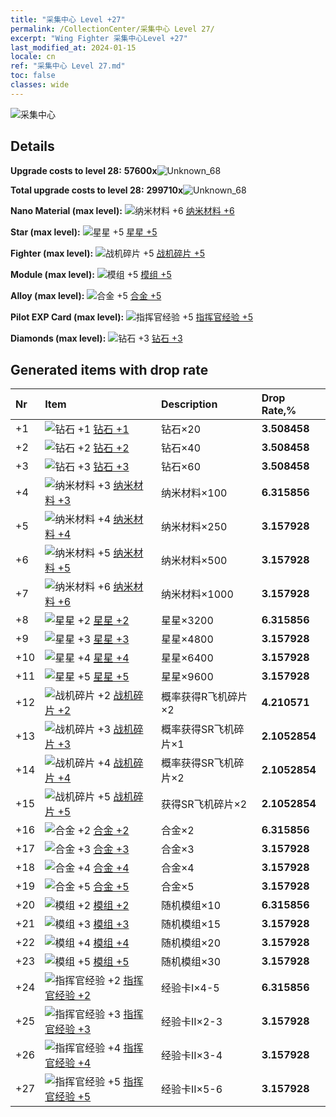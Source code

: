 ```yaml
---
title: "采集中心 Level +27"
permalink: /CollectionCenter/采集中心 Level 27/
excerpt: "Wing Fighter 采集中心Level +27"
last_modified_at: 2024-01-15
locale: cn
ref: "采集中心 Level 27.md"
toc: false
classes: wide
---
```



  ![采集中心](/images/bh_img6.png)

## Details

 **Upgrade costs to level 28:** **57600x**![Unknown_68](/images/item/bh_img25_p.png)

 **Total upgrade costs to level 28:** **299710x**![Unknown_68](/images/item/bh_img25_p.png)

 **Nano Material (max level):** ![纳米材料 +6](/images/cc/CC_Nano_Material_5_p.png) [纳米材料 +6](/cn/CollectionCenter/纳米材料_6/)

 **Star (max level):** ![星星 +5](/images/cc/CC_Star_5_p.png) [星星 +5](/cn/CollectionCenter/星星_5/)

 **Fighter (max level):** ![战机碎片 +5](/images/cc/CC_Fighter_Shard_5_p.png) [战机碎片 +5](/cn/CollectionCenter/战机碎片_5/)

 **Module (max level):** ![模组 +5](/images/cc/CC_Module_5_p.png) [模组 +5](/cn/CollectionCenter/模组_5/)

 **Alloy (max level):** ![合金 +5](/images/cc/CC_Alloy_Plate_5_p.png) [合金 +5](/cn/CollectionCenter/合金_5/)

 **Pilot EXP Card (max level):** ![指挥官经验 +5](/images/cc/CC_Pilot_EXP_Card_5_p.png) [指挥官经验 +5](/cn/CollectionCenter/指挥官经验_5/)

 **Diamonds (max level):** ![钻石 +3](/images/cc/CC_Diamond_3_p.png) [钻石 +3](/cn/CollectionCenter/钻石_3/)

## Generated items with drop rate

  |  Nr |     Item   |    Description   |  Drop Rate,% |
  |:----|:-----------|:-----------------|:-------------|
  | +1 | ![钻石 +1](/images/cc/CC_Diamond_1_p.png) [钻石 +1](/cn/CollectionCenter/钻石_1/) | 钻石×20 | **3.508458** |
  | +2 | ![钻石 +2](/images/cc/CC_Diamond_2_p.png) [钻石 +2](/cn/CollectionCenter/钻石_2/) | 钻石×40 | **3.508458** |
  | +3 | ![钻石 +3](/images/cc/CC_Diamond_3_p.png) [钻石 +3](/cn/CollectionCenter/钻石_3/) | 钻石×60 | **3.508458** |
  | +4 | ![纳米材料 +3](/images/cc/CC_Nano_Material_3_p.png) [纳米材料 +3](/cn/CollectionCenter/纳米材料_3/) | 纳米材料×100 | **6.315856** |
  | +5 | ![纳米材料 +4](/images/cc/CC_Nano_Material_4_p.png) [纳米材料 +4](/cn/CollectionCenter/纳米材料_4/) | 纳米材料×250 | **3.157928** |
  | +6 | ![纳米材料 +5](/images/cc/CC_Nano_Material_5_p.png) [纳米材料 +5](/cn/CollectionCenter/纳米材料_5/) | 纳米材料×500 | **3.157928** |
  | +7 | ![纳米材料 +6](/images/cc/CC_Nano_Material_5_p.png) [纳米材料 +6](/cn/CollectionCenter/纳米材料_6/) | 纳米材料×1000 | **3.157928** |
  | +8 | ![星星 +2](/images/cc/CC_Star_2_p.png) [星星 +2](/cn/CollectionCenter/星星_2/) | 星星×3200 | **6.315856** |
  | +9 | ![星星 +3](/images/cc/CC_Star_3_p.png) [星星 +3](/cn/CollectionCenter/星星_3/) | 星星×4800 | **3.157928** |
  | +10 | ![星星 +4](/images/cc/CC_Star_4_p.png) [星星 +4](/cn/CollectionCenter/星星_4/) | 星星×6400 | **3.157928** |
  | +11 | ![星星 +5](/images/cc/CC_Star_5_p.png) [星星 +5](/cn/CollectionCenter/星星_5/) | 星星×9600 | **3.157928** |
  | +12 | ![战机碎片 +2](/images/cc/CC_Fighter_Shard_2_p.png) [战机碎片 +2](/cn/CollectionCenter/战机碎片_2/) | 概率获得R飞机碎片×2 | **4.210571** |
  | +13 | ![战机碎片 +3](/images/cc/CC_Fighter_Shard_3_p.png) [战机碎片 +3](/cn/CollectionCenter/战机碎片_3/) | 概率获得SR飞机碎片×1 | **2.1052854** |
  | +14 | ![战机碎片 +4](/images/cc/CC_Fighter_Shard_4_p.png) [战机碎片 +4](/cn/CollectionCenter/战机碎片_4/) | 概率获得SR飞机碎片×2 | **2.1052854** |
  | +15 | ![战机碎片 +5](/images/cc/CC_Fighter_Shard_5_p.png) [战机碎片 +5](/cn/CollectionCenter/战机碎片_5/) | 获得SR飞机碎片×2 | **2.1052854** |
  | +16 | ![合金 +2](/images/cc/CC_Alloy_Plate_2_p.png) [合金 +2](/cn/CollectionCenter/合金_2/) | 合金×2 | **6.315856** |
  | +17 | ![合金 +3](/images/cc/CC_Alloy_Plate_3_p.png) [合金 +3](/cn/CollectionCenter/合金_3/) | 合金×3 | **3.157928** |
  | +18 | ![合金 +4](/images/cc/CC_Alloy_Plate_4_p.png) [合金 +4](/cn/CollectionCenter/合金_4/) | 合金×4 | **3.157928** |
  | +19 | ![合金 +5](/images/cc/CC_Alloy_Plate_5_p.png) [合金 +5](/cn/CollectionCenter/合金_5/) | 合金×5 | **3.157928** |
  | +20 | ![模组 +2](/images/cc/CC_Module_2_p.png) [模组 +2](/cn/CollectionCenter/模组_2/) | 随机模组×10 | **6.315856** |
  | +21 | ![模组 +3](/images/cc/CC_Module_3_p.png) [模组 +3](/cn/CollectionCenter/模组_3/) | 随机模组×15 | **3.157928** |
  | +22 | ![模组 +4](/images/cc/CC_Module_4_p.png) [模组 +4](/cn/CollectionCenter/模组_4/) | 随机模组×20 | **3.157928** |
  | +23 | ![模组 +5](/images/cc/CC_Module_5_p.png) [模组 +5](/cn/CollectionCenter/模组_5/) | 随机模组×30 | **3.157928** |
  | +24 | ![指挥官经验 +2](/images/cc/CC_Pilot_EXP_Card_2_p.png) [指挥官经验 +2](/cn/CollectionCenter/指挥官经验_2/) | 经验卡I×4-5 | **6.315856** |
  | +25 | ![指挥官经验 +3](/images/cc/CC_Pilot_EXP_Card_3_p.png) [指挥官经验 +3](/cn/CollectionCenter/指挥官经验_3/) | 经验卡II×2-3 | **3.157928** |
  | +26 | ![指挥官经验 +4](/images/cc/CC_Pilot_EXP_Card_4_p.png) [指挥官经验 +4](/cn/CollectionCenter/指挥官经验_4/) | 经验卡II×3-4 | **3.157928** |
  | +27 | ![指挥官经验 +5](/images/cc/CC_Pilot_EXP_Card_5_p.png) [指挥官经验 +5](/cn/CollectionCenter/指挥官经验_5/) | 经验卡II×5-6 | **3.157928** |

